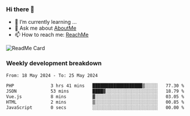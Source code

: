 ### Hi there 👋

- 🌱 I’m currently learning ...
- 💬 Ask me about [AboutMe](https://www.itzcy.com/about)
- 📫 How to reach me: [ReachMe](https://www.itzcy.com/about)

![ReadMe Card](https://github-readme-stats-ten-gilt.vercel.app/api?username=SuperChenYun&show_icons=true&title_color=fff&icon_color=79ff97&text_color=9f9f9f&bg_color=151515&hide_border=true)

### Weekly development breakdown
<!--START_SECTION:waka-->

```txt
From: 18 May 2024 - To: 25 May 2024

PHP              3 hrs 41 mins   ███████████████████▒░░░░░   77.30 %
JSON             53 mins         ████▓░░░░░░░░░░░░░░░░░░░░   18.79 %
Vue.js           8 mins          ▓░░░░░░░░░░░░░░░░░░░░░░░░   03.05 %
HTML             2 mins          ▒░░░░░░░░░░░░░░░░░░░░░░░░   00.85 %
JavaScript       0 secs          ░░░░░░░░░░░░░░░░░░░░░░░░░   00.00 %
```

<!--END_SECTION:waka-->

